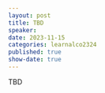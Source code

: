 ```yaml
---
layout: post
title: TBD
speaker: 
date: 2023-11-15
categories: learnalco2324
published: true
show-date: true
---
```

TBD
